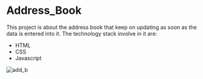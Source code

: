 # Address_Book
This project is about the address book that keep on updating as soon as the data is entered into it. The technology stack involve in it are:
* HTML
* CSS
* Javascript

![add_b](https://user-images.githubusercontent.com/29165730/94988863-0312f100-058e-11eb-848d-7251a502de15.png)
